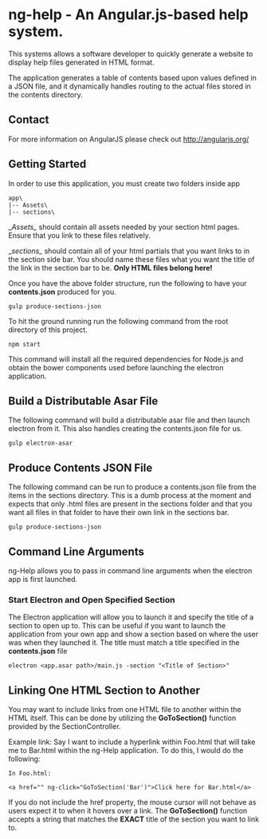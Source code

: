 # ng-help - An Angular.js-based help system.

This systems allows a software developer to quickly generate a website to display help files generated in HTML format.

The application generates a table of contents based upon values defined in a JSON file, and it dynamically handles routing to the actual files stored in the contents directory.

## Contact

For more information on AngularJS please check out http://angularjs.org/

## Getting Started

In order to use this application, you must create two folders inside app

```
app\
|-- Assets\
|-- sections\
```
__Assets\__ should contain all assets needed by your section html pages. Ensure that you link to these files relatively.

__sections\__ should contain all of your html partials that you want links to in the section side bar. You should name these files what you want the title of the link in the section bar to be. __Only HTML files belong here!__

Once you have the above folder structure, run the following to have your __contents.json__ produced for you.

```
gulp produce-sections-json
```

To hit the ground running run the following command from the root directory of this project.

```
npm start
```

This command will install all the required dependencies for Node.js and obtain the bower components used before launching the electron application.

## Build a Distributable Asar File

The following command will build a distributable asar file and then launch electron from it. This also handles creating the contents.json file for us.

```
gulp electron-asar
```

## Produce Contents JSON File

The following command can be run to produce a contents.json file from the items in the sections directory. This is a dumb process at the moment and expects that only .html files are present in the sections folder and that you want all files in that folder to have their own link in the sections bar.

```
gulp produce-sections-json
```

## Command Line Arguments

ng-Help allows you to pass in command line arguments when the electron app is first launched.

### Start Electron and Open Specified Section

The Electron application will allow you to launch it and specify the title of a section to open up to. This can be useful if you want to launch the application from your own app and show a section based on where the user was when they launched it. The title must match a title specified in the __contents.json__ file

```
electron <app.asar path>/main.js -section "<Title of Section>"
```

## Linking One HTML Section to Another

You may want to include links from one HTML file to another within the HTML itself. This can be done by utilizing the __GoToSection()__ function provided by the SectionController.

Example link:
Say I want to include a hyperlink within Foo.html that will take me to Bar.html within the ng-Help application. To do this, I would do the following:

```
In Foo.html:

<a href="" ng-click="GoToSection('Bar')">Click here for Bar.html</a>
```

If you do not include the href property, the mouse cursor will not behave as users expect it to when it hovers over a link. The __GoToSection()__ function accepts a string that matches the __EXACT__ title of the section you want to link to.
